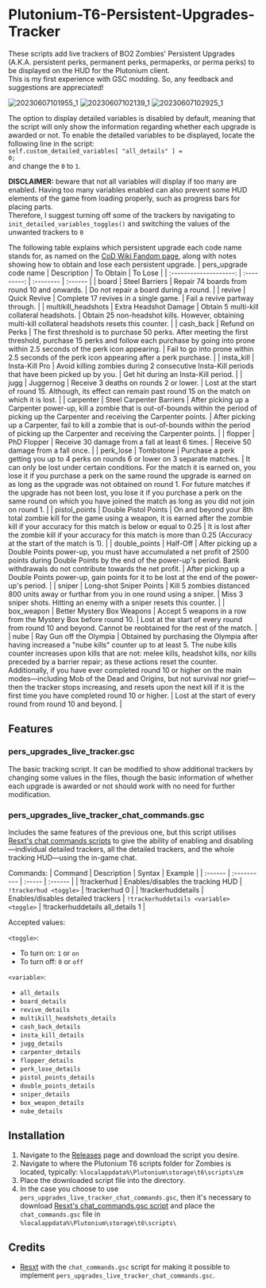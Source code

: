 # Plutonium-T6-Persistent-Upgrades-Tracker
These scripts add live trackers of BO2 Zombies' Persistent Upgrades (A.K.A. persistent perks, permanent perks, permaperks, or perma perks) to be displayed on the HUD for the Plutonium client.  
This is my first experience with GSC modding. So, any feedback and suggestions are appreciated!

![20230607101955_1](https://github.com/Hadi77KSA/Plutonium-T6-Persistent-Upgrades-Tracker/assets/135042368/f09b8930-616e-4399-9cac-dfdfafb2d85d)
![20230607102139_1](https://github.com/Hadi77KSA/Plutonium-T6-Persistent-Upgrades-Tracker/assets/135042368/ef05dd97-b468-49eb-8d07-c83bb0b42695)
![20230607102925_1](https://github.com/Hadi77KSA/Plutonium-T6-Persistent-Upgrades-Tracker/assets/135042368/ca6c23db-881c-41a5-8594-9ad733547c2e)

The option to display detailed variables is disabled by default, meaning that the script will only show the information regarding whether each upgrade is awarded or not. To enable the detailed variables to be displayed, locate the following line in the script:  
`self.custom_detailed_variables[ "all_details" ] =                    0;`  
and change the `0` to `1`.

**DISCLAIMER:** beware that not all variables will display if too many are enabled. Having too many variables enabled can also prevent some HUD elements of the game from loading properly, such as progress bars for placing parts.  
Therefore, I suggest turning off some of the trackers by navigating to `init_detailed_variables_toggles()` and switching the values of the unwanted trackers to `0`

The following table explains which persistent upgrade each code name stands for, as named on the [CoD Wiki Fandom page](https://callofduty.fandom.com/wiki/Persistent_Upgrades), along with notes showing how to obtain and lose each persistent upgrade.
| pers_upgrade code name | Description | To Obtain | To Lose |
| :--------------------: | :---------: | :-------- | :------ |
| board | Steel Barriers | Repair 74 boards from round 10 and onwards. | Do not repair a board during a round. |
| revive | Quick Revive | Complete 17 revives in a single game. | Fail a revive partway through. |
| multikill_headshots | Extra Headshot Damage | Obtain 5 multi-kill collateral headshots. | Obtain 25 non-headshot kills. However, obtaining multi-kill collateral headshots resets this counter. |
| cash_back | Refund on Perks | The first threshold is to purchase 50 perks. After meeting the first threshold, purchase 15 perks and follow each purchase by going into prone within 2.5 seconds of the perk icon appearing. | Fail to go into prone within 2.5 seconds of the perk icon appearing after a perk purchase. |
| insta_kill | Insta-Kill Pro | Avoid killing zombies during 2 consecutive Insta-Kill periods that have been picked up by you. | Get hit during an Insta-Kill period. |
| jugg | Juggernog | Receive 3 deaths on rounds 2 or lower. | Lost at the start of round 15. Although, its effect can remain past round 15 on the match on which it is lost. |
| carpenter | Steel Carpenter Barriers | After picking up a Carpenter power-up, kill a zombie that is out-of-bounds within the period of picking up the Carpenter and receiving the Carpenter points. | After picking up a Carpenter, fail to kill a zombie that is out-of-bounds within the period of picking up the Carpenter and receiving the Carpenter points. |
| flopper | PhD Flopper | Receive 30 damage from a fall at least 6 times. | Receive 50 damage from a fall once. |
| perk_lose | Tombstone | Purchase a perk getting you up to 4 perks on rounds 6 or lower on 3 separate matches. | It can only be lost under certain conditions. For the match it is earned on, you lose it if you purchase a perk on the same round the upgrade is earned on as long as the upgrade was not obtained on round 1. For future matches if the upgrade has not been lost, you lose it if you purchase a perk on the same round on which you have joined the match as long as you did not join on round 1. |
| pistol_points | Double Pistol Points | On and beyond your 8th total zombie kill for the game using a weapon, it is earned after the zombie kill if your accuracy for this match is below or equal to 0.25 | It is lost after the zombie kill if your accuracy for this match is more than 0.25 (Accuracy at the start of the match is 1). |
| double_points | Half-Off | After picking up a Double Points power-up, you must have accumulated a net profit of 2500 points during Double Points by the end of the power-up's period. Bank withdrawals do not contribute towards the net profit. | After picking up a Double Points power-up, gain points for it to be lost at the end of the power-up's period. |
| sniper | Long-shot Sniper Points | Kill 5 zombies distanced 800 units away or furthar from you in one round using a sniper. | Miss 3 sniper shots. Hitting an enemy with a sniper resets this counter. |
| box_weapon | Better Mystery Box Weapons | Accept 5 weapons in a row from the Mystery Box before round 10. | Lost at the start of every round from round 10 and beyond. Cannot be reobtained for the rest of the match. |
| nube | Ray Gun off the Olympia | Obtained by purchasing the Olympia after having increased a "nube kills" counter up to at least 5. The nube kills counter increases upon kills that are not: melee kills, headshot kills, nor kills preceded by a barrier repair; as these actions reset the counter. Additionally, if you have ever completed round 10 or higher on the main modes—including Mob of the Dead and Origins, but not survival nor grief—then the tracker stops increasing, and resets upon the next kill if it is the first time you have completed round 10 or higher. | Lost at the start of every round from round 10 and beyond. |

## Features
### pers_upgrades_live_tracker.gsc
The basic tracking script. It can be modified to show additional trackers by changing some values in the files, though the basic information of whether each upgrade is awarded or not should work with no need for further modification.

### pers_upgrades_live_tracker_chat_commands.gsc
Includes the same features of the previous one, but this script utilises [Resxt's chat commands scripts](https://github.com/Resxt/Plutonium-T6-Scripts/tree/main/chat_commands) to give the ability of enabling and disabling—individual detailed trackers, all the detailed trackers, and the whole tracking HUD—using the in-game chat.

Commands:
| Command | Description | Syntax | Example |
| :------ | :---------- | :----- | :------ |
| !trackerhud | Enables/disables the tracking HUD | `!trackerhud <toggle>` | !trackerhud 0 |
| !trackerhuddetails | Enables/disables detailed trackers | `!trackerhuddetails <variable> <toggle>` | !trackerhuddetails all_details 1 |

Accepted values:
  
`<toggle>`:
- To turn on: `1` or `on`
- To turn off: `0` or `off`
  
`<variable>`:
- `all_details`
- `board_details`
- `revive_details`
- `multikill_headshots_details`
- `cash_back_details`
- `insta_kill_details`
- `jugg_details`
- `carpenter_details`
- `flopper_details`
- `perk_lose_details`
- `pistol_points_details`
- `double_points_details`
- `sniper_details`
- `box_weapon_details`
- `nube_details`

## Installation
1. Navigate to the [Releases](https://github.com/Hadi77KSA/Plutonium-T6-Persistent-Upgrades-Tracker/releases/latest) page and download the script you desire.
2. Navigate to where the Plutonium T6 scripts folder for Zombies is located, typically: `%localappdata%\Plutonium\storage\t6\scripts\zm`
3. Place the downloaded script file into the directory.
4. In the case you choose to use `pers_upgrades_live_tracker_chat_commands.gsc`, then it's necessary to download [Resxt's chat_commands.gsc script](https://github.com/Resxt/Plutonium-T6-Scripts#how-do-i-download-a-script) and place the `chat_commands.gsc` file in `%localappdata%\Plutonium\storage\t6\scripts\`

## Credits
- [Resxt](https://github.com/Resxt) with the `chat_commands.gsc` script for making it possible to implement `pers_upgrades_live_tracker_chat_commands.gsc`.

